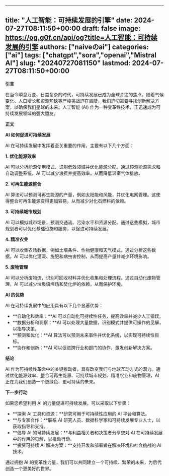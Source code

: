 
---
title: "人工智能：可持续发展的引擎"
date: 2024-07-27T08:11:50+00:00
draft: false
image: https://og.g0f.cn/api/og?title=人工智能：可持续发展的引擎
authors: ["naiveのai"]
categories: ["ai"]
tags: ["chatgpt","sora","openai","Mistral AI"]
slug: "20240727081150"
lastmod: 2024-07-27T08:11:50+00:00
---
**引言**

在当今瞬息万变、日益复杂的时代，可持续发展已成为全球关注的焦点。随着气候变化、人口增长和资源短缺等严峻挑战迫在眉睫，我们迫切需要寻找创新解决方案，以确保我们星球的未来。人工智能 (AI) 作为一种变革性技术，正迅速成为可持续发展领域的强大盟友。

**正文**

**AI 如何促进可持续发展**

AI 在可持续发展中发挥着至关重要的作用，主要有以下几个方面：

**1. 优化能源效率**

AI 可以分析能源使用模式，识别低效领域并优化能源分配。通过预测能源需求和自动调整系统，AI 可以减少浪费并提高效率，从而降低温室气体排放。

**2. 可再生能源整合**

AI 算法可以预测可再生能源的产量，例如太阳能和风能，并优化电网管理。这使得整合可再生能源变得更加容易，从而减少对化石燃料的依赖。

**3. 可持续城市规划**

AI 可以模拟城市场景，预测交通流、污染水平和资源分配。通过这些模拟，城市规划者可以优化基础设施和服务，以促进可持续发展。

**4. 精准农业**

AI 可以收集农场数据，例如土壤条件、作物健康和天气模式。通过分析这些数据，AI 可以优化灌溉、施肥和病虫害控制，从而提高产量并减少环境影响。

**5. 废物管理**

AI 可以分析废物流，识别可回收材料并优化收集和处理流程。通过自动化废物管理，AI 可以减少垃圾填埋场和焚化炉的依赖，从而保护环境。

**AI 的优势**

AI 在可持续发展中的应用具有以下几个显著优势：

* **自动化和效率：**AI 可以自动化可持续性任务，提高效率并减少人工错误。
* **数据分析和洞察：**AI 可以处理大量数据，识别模式并提供可操作的见解，以指导决策。
* **预测和优化：**AI 算法可以预测未来事件并优化系统，以实现可持续性目标。
* **协作和创新：**AI 可以促进跨行业和部门的协作，激发创新解决方案。

**结论**

AI 作为可持续性革命中的关键推动者，具有改变我们与地球互动方式的潜力。通过优化能源效率、整合可再生能源、可持续城市规划、精准农业和废物管理，AI 正在为我们创造一个更绿色、更可持续的未来。

**下一步行动**

如果您希望利用 AI 的力量促进可持续发展，可以采取以下步骤：

* **探索 AI 工具和资源：**研究可用于可持续性应用的 AI 平台和算法。
* **与专家合作：**联系 AI 研究人员、数据科学家和可持续发展专业人士，以获取指导和支持。
* **倡导 AI 的可持续发展：**与利益相关者和决策者分享您对 AI 在可持续发展中的作用的见解，以推动行动。
* **投资可持续 AI 解决方案：**支持开发和部署旨在解决环境和社会挑战的 AI 技术。

通过拥抱 AI 的变革性力量，我们可以共同建立一个可持续、繁荣的未来，为后代创造一个更美好的世界。